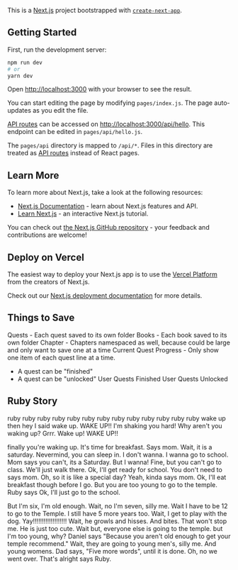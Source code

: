 This is a [Next.js](https://nextjs.org/) project bootstrapped with [`create-next-app`](https://github.com/vercel/next.js/tree/canary/packages/create-next-app).

## Getting Started

First, run the development server:

```bash
npm run dev
# or
yarn dev
```

Open [http://localhost:3000](http://localhost:3000) with your browser to see the result.

You can start editing the page by modifying `pages/index.js`. The page auto-updates as you edit the file.

[API routes](https://nextjs.org/docs/api-routes/introduction) can be accessed on [http://localhost:3000/api/hello](http://localhost:3000/api/hello). This endpoint can be edited in `pages/api/hello.js`.

The `pages/api` directory is mapped to `/api/*`. Files in this directory are treated as [API routes](https://nextjs.org/docs/api-routes/introduction) instead of React pages.

## Learn More

To learn more about Next.js, take a look at the following resources:

- [Next.js Documentation](https://nextjs.org/docs) - learn about Next.js features and API.
- [Learn Next.js](https://nextjs.org/learn) - an interactive Next.js tutorial.

You can check out [the Next.js GitHub repository](https://github.com/vercel/next.js/) - your feedback and contributions are welcome!

## Deploy on Vercel

The easiest way to deploy your Next.js app is to use the [Vercel Platform](https://vercel.com/new?utm_medium=default-template&filter=next.js&utm_source=create-next-app&utm_campaign=create-next-app-readme) from the creators of Next.js.

Check out our [Next.js deployment documentation](https://nextjs.org/docs/deployment) for more details.

## Things to Save
Quests - Each quest saved to its own folder
Books - Each book saved to its own folder
  Chapter - Chapters namespaced as well, because could be large and only want
  to save one at a time
Current Quest Progress - Only show one item of each quest line at a time.
  - A quest can be "finished"
  - A quest can be "unlocked"
User Quests Finished
User Quests Unlocked


## Ruby Story
 ruby  ruby  ruby  ruby  ruby  ruby  ruby  ruby  ruby  ruby  ruby  ruby  ruby wake up then hey I said wake up. WAKE UP!! I'm shaking you hard! Why aren't you waking up? Grrr. Wake up! WAKE UP!! 

finally you're waking up. It's time for breakfast. Says mom. Wait, it is a saturday. Nevermind, you can sleep in. I don't wanna. I wanna go to school. Mom says you can't, its a Saturday. But I wanna! Fine, but you can't go to class. We'll just walk there. Ok, I'll get ready for school. You don't need to says mom. Oh, so it is like a special day? Yeah, kinda says mom. Ok, I'll eat breakfast though before I go. But you are too young to go to the temple. Ruby says Ok, I'll just go to the school.


But I'm six, I'm old enough. Wait, no I'm seven, silly me. Wait I have to be 12 to go to the Temple. I still have 5 more years too.
Wait, I get to play with the dog. Yay!!!!!!!!!!!!!!!!!!! Wait, he growls and hisses. And bites. That won't stop me. He is just too cute. Wait but, everyone else is going to the temple. but I'm too young, why? Daniel says "Because you aren't old enough to get your temple recommend." Wait, they are going to young men's, silly me. And young womens. Dad says, "Five more words", until it is done. Oh, no we went over. That's alright says Ruby.